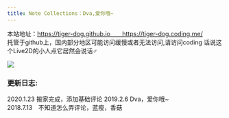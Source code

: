 ```yaml
---
title: Note Collections：Dva,爱你哦~
---
```


本站地址：https://tiger-dog.github.io　　https://tiger-dog.coding.me/   
托管于github上，国内部分地区可能访问缓慢或者无法访问,请访问coding
话说这个Live2D的小人点它居然会说话♂

![](http://q48hgww4y.bkt.clouddn.com/markdown-img-paste-20200117134611182.png)
### 更新日志: ####  
2020.1.23 搬家完成，添加基础评论
2019.2.6 Dva，爱你哦~  
2018.7.13　不知道怎么弄评论，蓝瘦，香菇
